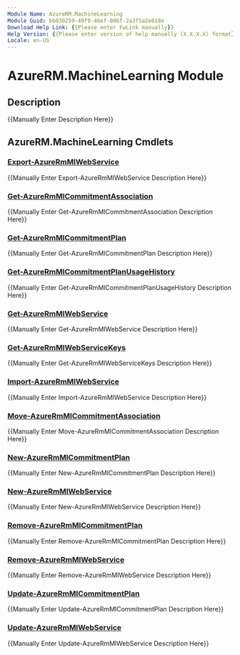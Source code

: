 ```yaml
---
Module Name: AzureRM.MachineLearning
Module Guid: bb030259-49f9-46ef-806f-2a3f5a2e018e
Download Help Link: {{Please enter FwLink manually}}
Help Version: {{Please enter version of help manually (X.X.X.X) format}}
Locale: en-US
---
```


# AzureRM.MachineLearning Module
## Description
{{Manually Enter Description Here}}

## AzureRM.MachineLearning Cmdlets
### [Export-AzureRmMlWebService](Export-AzureRmMlWebService.md)
{{Manually Enter Export-AzureRmMlWebService Description Here}}

### [Get-AzureRmMlCommitmentAssociation](Get-AzureRmMlCommitmentAssociation.md)
{{Manually Enter Get-AzureRmMlCommitmentAssociation Description Here}}

### [Get-AzureRmMlCommitmentPlan](Get-AzureRmMlCommitmentPlan.md)
{{Manually Enter Get-AzureRmMlCommitmentPlan Description Here}}

### [Get-AzureRmMlCommitmentPlanUsageHistory](Get-AzureRmMlCommitmentPlanUsageHistory.md)
{{Manually Enter Get-AzureRmMlCommitmentPlanUsageHistory Description Here}}

### [Get-AzureRmMlWebService](Get-AzureRmMlWebService.md)
{{Manually Enter Get-AzureRmMlWebService Description Here}}

### [Get-AzureRmMlWebServiceKeys](Get-AzureRmMlWebServiceKeys.md)
{{Manually Enter Get-AzureRmMlWebServiceKeys Description Here}}

### [Import-AzureRmMlWebService](Import-AzureRmMlWebService.md)
{{Manually Enter Import-AzureRmMlWebService Description Here}}

### [Move-AzureRmMlCommitmentAssociation](Move-AzureRmMlCommitmentAssociation.md)
{{Manually Enter Move-AzureRmMlCommitmentAssociation Description Here}}

### [New-AzureRmMlCommitmentPlan](New-AzureRmMlCommitmentPlan.md)
{{Manually Enter New-AzureRmMlCommitmentPlan Description Here}}

### [New-AzureRmMlWebService](New-AzureRmMlWebService.md)
{{Manually Enter New-AzureRmMlWebService Description Here}}

### [Remove-AzureRmMlCommitmentPlan](Remove-AzureRmMlCommitmentPlan.md)
{{Manually Enter Remove-AzureRmMlCommitmentPlan Description Here}}

### [Remove-AzureRmMlWebService](Remove-AzureRmMlWebService.md)
{{Manually Enter Remove-AzureRmMlWebService Description Here}}

### [Update-AzureRmMlCommitmentPlan](Update-AzureRmMlCommitmentPlan.md)
{{Manually Enter Update-AzureRmMlCommitmentPlan Description Here}}

### [Update-AzureRmMlWebService](Update-AzureRmMlWebService.md)
{{Manually Enter Update-AzureRmMlWebService Description Here}}

